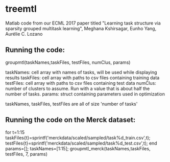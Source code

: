# treemtl
Matlab code from our ECML 2017 paper titled "Learning task structure via sparsity grouped multitask learning", Meghana Kshirsagar, Eunho Yang, Aurélie C. Lozano

Running the code:
-----------------
groupmtl(taskNames,taskFiles, testFiles, numClus, params)

taskNames: cell array with names of tasks, will be used while displaying results
taskFiles: cell array with paths to csv files containing training data
testFiles: cell array with paths to csv files containing test data
numClus:   number of clusters to assume. Run with a value that is about half the number of tasks.
params:    struct containing parameters used in optimization

taskNames, taskFiles, testFiles are all of size 'number of tasks'

Running the code on the Merck dataset:
---------------------------------------

for t=1:15
   taskFiles{t}=sprintf('merckdata/scaled/sampled/task%d_train.csv',t);
   testFiles{t}=sprintf('merckdata/scaled/sampled/task%d_test.csv',t);
end
params=[];
taskNames=[1:15];
groupmtl_merck(taskNames,taskFiles, testFiles, 7, params)

